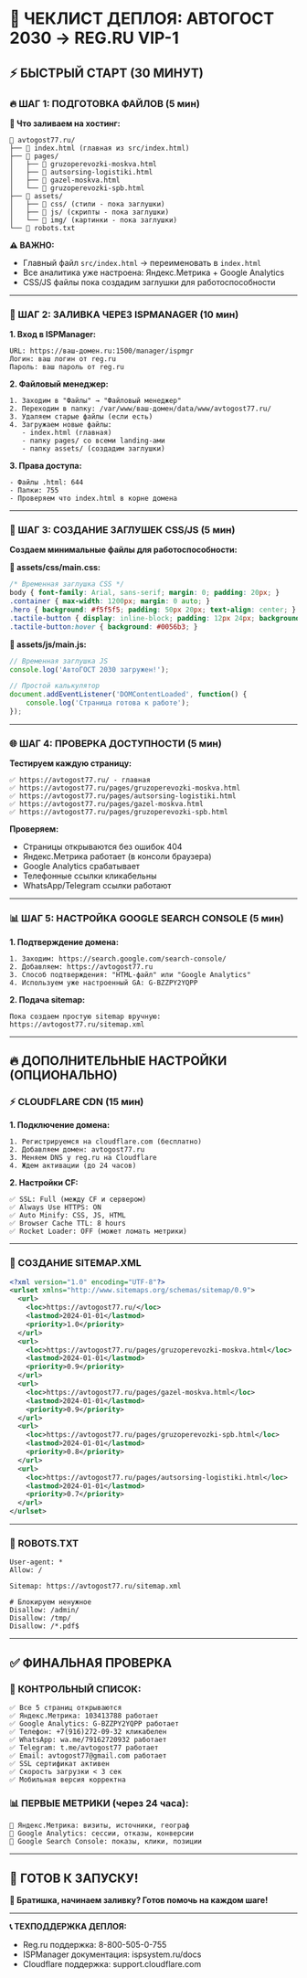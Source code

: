 # 🚀 ЧЕКЛИСТ ДЕПЛОЯ: АВТОГОСТ 2030 → REG.RU VIP-1

## ⚡ **БЫСТРЫЙ СТАРТ (30 МИНУТ)**

### **🔥 ШАГ 1: ПОДГОТОВКА ФАЙЛОВ (5 мин)**

**📂 Что заливаем на хостинг:**
```
📁 avtogost77.ru/
├── 📄 index.html (главная из src/index.html)
├── 📁 pages/
│   ├── 📄 gruzoperevozki-moskva.html
│   ├── 📄 autsorsing-logistiki.html  
│   ├── 📄 gazel-moskva.html
│   └── 📄 gruzoperevozki-spb.html
├── 📁 assets/
│   ├── 📁 css/ (стили - пока заглушки)
│   ├── 📁 js/ (скрипты - пока заглушки)
│   └── 📁 img/ (картинки - пока заглушки)
└── 📄 robots.txt
```

**⚠️ ВАЖНО:** 
- Главный файл `src/index.html` → переименовать в `index.html`
- Все аналитика уже настроена: Яндекс.Метрика + Google Analytics
- CSS/JS файлы пока создадим заглушки для работоспособности

---

### **🔧 ШАГ 2: ЗАЛИВКА ЧЕРЕЗ ISPMANAGER (10 мин)**

**1. Вход в ISPManager:**
```
URL: https://ваш-домен.ru:1500/manager/ispmgr
Логин: ваш логин от reg.ru
Пароль: ваш пароль от reg.ru
```

**2. Файловый менеджер:**
```
1. Заходим в "Файлы" → "Файловый менеджер"
2. Переходим в папку: /var/www/ваш-домен/data/www/avtogost77.ru/
3. Удаляем старые файлы (если есть)
4. Загружаем новые файлы:
   - index.html (главная)
   - папку pages/ со всеми landing-ами
   - папку assets/ (создадим заглушки)
```

**3. Права доступа:**
```
- Файлы .html: 644
- Папки: 755
- Проверяем что index.html в корне домена
```

---

### **🎨 ШАГ 3: СОЗДАНИЕ ЗАГЛУШЕК CSS/JS (5 мин)**

**Создаем минимальные файлы для работоспособности:**

**📄 assets/css/main.css:**
```css
/* Временная заглушка CSS */
body { font-family: Arial, sans-serif; margin: 0; padding: 20px; }
.container { max-width: 1200px; margin: 0 auto; }
.hero { background: #f5f5f5; padding: 50px 20px; text-align: center; }
.tactile-button { display: inline-block; padding: 12px 24px; background: #007bff; color: white; text-decoration: none; border-radius: 5px; margin: 5px; }
.tactile-button:hover { background: #0056b3; }
```

**📄 assets/js/main.js:**
```javascript
// Временная заглушка JS
console.log('АвтоГОСТ 2030 загружен!');

// Простой калькулятор
document.addEventListener('DOMContentLoaded', function() {
    console.log('Страница готова к работе');
});
```

---

### **🌐 ШАГ 4: ПРОВЕРКА ДОСТУПНОСТИ (5 мин)**

**Тестируем каждую страницу:**
```
✅ https://avtogost77.ru/ - главная
✅ https://avtogost77.ru/pages/gruzoperevozki-moskva.html
✅ https://avtogost77.ru/pages/autsorsing-logistiki.html  
✅ https://avtogost77.ru/pages/gazel-moskva.html
✅ https://avtogost77.ru/pages/gruzoperevozki-spb.html
```

**Проверяем:**
- Страницы открываются без ошибок 404
- Яндекс.Метрика работает (в консоли браузера)
- Google Analytics срабатывает
- Телефонные ссылки кликабельны
- WhatsApp/Telegram ссылки работают

---

### **📊 ШАГ 5: НАСТРОЙКА GOOGLE SEARCH CONSOLE (5 мин)**

**1. Подтверждение домена:**
```
1. Заходим: https://search.google.com/search-console/
2. Добавляем: https://avtogost77.ru
3. Способ подтверждения: "HTML-файл" или "Google Analytics"
4. Используем уже настроенный GA: G-BZZPY2YQPP
```

**2. Подача sitemap:**
```
Пока создаем простую sitemap вручную:
https://avtogost77.ru/sitemap.xml
```

---

## 🔥 **ДОПОЛНИТЕЛЬНЫЕ НАСТРОЙКИ (ОПЦИОНАЛЬНО)**

### **⚡ CLOUDFLARE CDN (15 мин)**

**1. Подключение домена:**
```
1. Регистрируемся на cloudflare.com (бесплатно)
2. Добавляем домен: avtogost77.ru
3. Меняем DNS у reg.ru на Cloudflare
4. Ждем активации (до 24 часов)
```

**2. Настройки CF:**
```
✅ SSL: Full (между CF и сервером)
✅ Always Use HTTPS: ON
✅ Auto Minify: CSS, JS, HTML
✅ Browser Cache TTL: 8 hours
✅ Rocket Loader: OFF (может ломать метрики)
```

---

### **📄 СОЗДАНИЕ SITEMAP.XML**

```xml
<?xml version="1.0" encoding="UTF-8"?>
<urlset xmlns="http://www.sitemaps.org/schemas/sitemap/0.9">
  <url>
    <loc>https://avtogost77.ru/</loc>
    <lastmod>2024-01-01</lastmod>
    <priority>1.0</priority>
  </url>
  <url>
    <loc>https://avtogost77.ru/pages/gruzoperevozki-moskva.html</loc>
    <lastmod>2024-01-01</lastmod>
    <priority>0.9</priority>
  </url>
  <url>
    <loc>https://avtogost77.ru/pages/gazel-moskva.html</loc>
    <lastmod>2024-01-01</lastmod>
    <priority>0.9</priority>
  </url>
  <url>
    <loc>https://avtogost77.ru/pages/gruzoperevozki-spb.html</loc>
    <lastmod>2024-01-01</lastmod>
    <priority>0.8</priority>
  </url>
  <url>
    <loc>https://avtogost77.ru/pages/autsorsing-logistiki.html</loc>
    <lastmod>2024-01-01</lastmod>
    <priority>0.7</priority>
  </url>
</urlset>
```

---

### **🔧 ROBOTS.TXT**

```
User-agent: *
Allow: /

Sitemap: https://avtogost77.ru/sitemap.xml

# Блокируем ненужное
Disallow: /admin/
Disallow: /tmp/
Disallow: /*.pdf$
```

---

## ✅ **ФИНАЛЬНАЯ ПРОВЕРКА**

### **🎯 КОНТРОЛЬНЫЙ СПИСОК:**
```
✅ Все 5 страниц открываются
✅ Яндекс.Метрика: 103413788 работает
✅ Google Analytics: G-BZZPY2YQPP работает  
✅ Телефон: +7(916)272-09-32 кликабелен
✅ WhatsApp: wa.me/79162720932 работает
✅ Telegram: t.me/avtogost77 работает
✅ Email: avtogost77@gmail.com работает
✅ SSL сертификат активен
✅ Скорость загрузки < 3 сек
✅ Мобильная версия корректна
```

### **📊 ПЕРВЫЕ МЕТРИКИ (через 24 часа):**
```
🎯 Яндекс.Метрика: визиты, источники, географ
🎯 Google Analytics: сессии, отказы, конверсии
🎯 Google Search Console: показы, клики, позиции
```

---

## 🚀 **ГОТОВ К ЗАПУСКУ!**

**💬 Братишка, начинаем заливку? Готов помочь на каждом шаге!**

---

**📞 ТЕХПОДДЕРЖКА ДЕПЛОЯ:**
- Reg.ru поддержка: 8-800-505-0-755
- ISPManager документация: ispsystem.ru/docs  
- Cloudflare поддержка: support.cloudflare.com